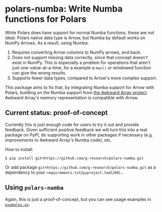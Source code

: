 # polars-numba: Write Numba functions for Polars

While Polars does have support for normal Numba functions, these are not ideal: Polars native data type is Arrow, but Numba by default works on NumPy Arrows.
As a result, using Numba:

1. Requires converting Arrow columns to NumPy arrows, and back.
2. Does not support missing data correctly, since that concept doesn't exist in NumPy.
   This is especially a problem for operations that aren't just one-value-at-a-time, for a example a `max()` or windowed function can give the wrong results.
3. Supports fewer data types, compared to Arrow's more complex support.

This package aims to fix that, by integrating Numba support for Arrow with Polars, building on the Numba support from [the Awkward Array project](https://awkward-array.org).
Awkward Array's memory representation is compatible with Arrow.

## Current status: proof-of-concept

Currently this is just enough code for users to try it out and provide feedback.
Given sufficient positive feedback we will turn this into a real package on PyPI, do supporting work in other packages if necessary (e.g. improvements to Awkward Array's Numba code), etc.

How to install:

```
$ pip install git+https://github.com/g-research/polars-numba.git
```

Or add package `git+https://github.com/g-research/polars-numba.git` as a dependency to your `requirements.txt`/`pyproject.toml`/etc..

## Using `polars-numba`

Again, this is just a proof-of-concept, but you can see usage examples in [`examples.py`](`examples.py`).
